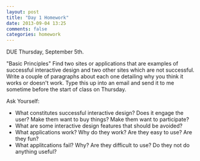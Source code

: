 ```yaml
---
layout: post
title: "Day 1 Homework"
date: 2013-09-04 13:25
comments: false
categories: homework
---
```

DUE Thursday, September 5th.

"Basic Principles" Find two sites or applications that are
examples of successful interactive design and two other sites which
are not successful. Write a couple of paragraphs about each one
detailing why you think it works or doesn't work. Type this up into an
email and send it to me sometime before the start of class on
Thursday.

Ask Yourself:

- What constitutes successful interactive design? Does it engage the
  user? Make them want to buy things? Make them want to participate?
- What are some interactive design features that should be avoided?
- What applications work? Why do they work? Are they easy to use? Are they fun?
- What applitcations fail? Why? Are they difficult to use? Do they not
  do anything useful?
  
